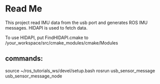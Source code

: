 # Read Me

This project read IMU data from the usb port and generates ROS IMU messages. HIDAPI is used to fetch data.

To use HIDAPI, put FindHIDAPI.cmake to /your_workspace/src/cmake_modules/cmake/Modules

## commands:

source ~/ros_tutorials_ws/devel/setup.bash
rosrun usb_sensor_message usb_sensor_message_node
